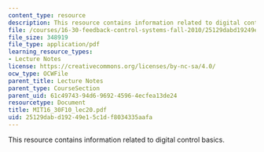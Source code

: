```yaml
---
content_type: resource
description: This resource contains information related to digital control basics.
file: /courses/16-30-feedback-control-systems-fall-2010/25129dabd19249e15c1df8034335aafa_MIT16_30F10_lec20.pdf
file_size: 348919
file_type: application/pdf
learning_resource_types:
- Lecture Notes
license: https://creativecommons.org/licenses/by-nc-sa/4.0/
ocw_type: OCWFile
parent_title: Lecture Notes
parent_type: CourseSection
parent_uid: 61c49743-94d6-9692-4596-4ecfea13de24
resourcetype: Document
title: MIT16_30F10_lec20.pdf
uid: 25129dab-d192-49e1-5c1d-f8034335aafa
---
```

This resource contains information related to digital control basics.